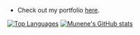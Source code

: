



 
 
 - Check out my portfolio [here](https://munene-portfolio.web.app/).
 
 
 
 
 
 
 
 
 



  <!--[![Top Langs](https://github-readme-stats.vercel.app/api/top-langs/?username=JohnMunene&theme=radical&show_icons=true)](https://github.com/anuraghazra/github-readme-stats)
 -->
[![Top Languages](https://github-readme-stats.vercel.app/api/top-langs/?username=munenecodes&theme=radical)](https://github.com/3u3unw)
 [![Munene's GitHub stats](https://github-readme-stats.vercel.app/api?username=munenecodes&theme=radical&show_icons=true)](https://github.com/anuraghazra/github-readme-stats)
  <!--

 
 ## Languages
 
![Python](https://img.shields.io/badge/-Python-000?&logo=Python)
![JavaScript](https://img.shields.io/badge/-JavaScript-000?&logo=JavaScript)
![C](https://img.shields.io/badge/-C-000?&logo=C)
![Java](https://img.shields.io/badge/-Java-000?&logo=Java&logoColor=007396)
![TypeScript](https://img.shields.io/badge/-TypeScript-000?&logo=TypeScript)
![C++](https://img.shields.io/badge/-C++-000?&logo=c%2b%2b&logoColor=00599C)
![SQL](https://img.shields.io/badge/-SQL-000?&logo=MySQL)-->
